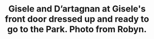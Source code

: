 ---
title: Gisele and D’artagnan at Gisele's front door dressed up and ready to go to the Park. Photo from Robyn.
img: "gisele and mr d going to the park from robyn.jpg"
---